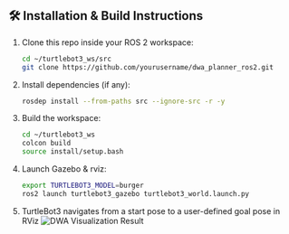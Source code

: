 ## 🛠️ Installation & Build Instructions

1. Clone this repo inside your ROS 2 workspace:
   ```bash
   cd ~/turtlebot3_ws/src
   git clone https://github.com/yourusername/dwa_planner_ros2.git
   
2. Install dependencies (if any):
   ```bash
   rosdep install --from-paths src --ignore-src -r -y
   
4. Build the workspace:
   ```bash
   cd ~/turtlebot3_ws
   colcon build
   source install/setup.bash
   
6. Launch Gazebo & rviz:
   ```bash
   export TURTLEBOT3_MODEL=burger
   ros2 launch turtlebot3_gazebo turtlebot3_world.launch.py
   
7. TurtleBot3 navigates from a start pose to a user-defined goal pose in RViz
   ![DWA Visualization Result](rviz.jpg)
